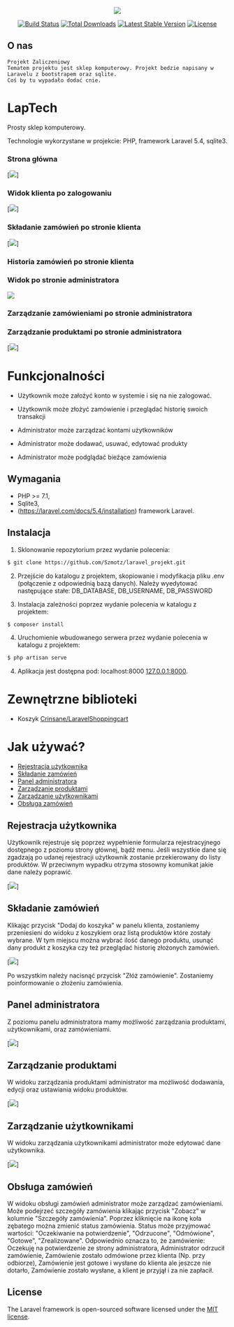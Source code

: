 <p align="center"><img src="https://laravel.com/assets/img/components/logo-laravel.svg"></p>

<p align="center">
<a href="https://travis-ci.org/laravel/framework"><img src="https://travis-ci.org/laravel/framework.svg" alt="Build Status"></a>
<a href="https://packagist.org/packages/laravel/framework"><img src="https://poser.pugx.org/laravel/framework/d/total.svg" alt="Total Downloads"></a>
<a href="https://packagist.org/packages/laravel/framework"><img src="https://poser.pugx.org/laravel/framework/v/stable.svg" alt="Latest Stable Version"></a>
<a href="https://packagist.org/packages/laravel/framework"><img src="https://poser.pugx.org/laravel/framework/license.svg" alt="License"></a>
</p>

## O nas
	Projekt Zaliczeniowy
	Tematem projektu jest sklep komputerowy. Projekt bedzie napisany w Laravelu z bootstrapem oraz sqlite.
	Coś by tu wypadało dodać cnie.
<!-- bla -->

# LapTech

Prosty sklep komputerowy.

Technologie wykorzystane w projekcie: PHP, framework Laravel 5.4, sqlite3.

### Strona główna
[![](docs/images/glowna.png)]

### Widok klienta po zalogowaniu
[![](docs/images/produkty.png)]

### Składanie zamówień po stronie klienta
[![](docs/images/dodawanie.png)]

### Historia zamówień po stronie klienta

### Widok po stronie administratora
[![](docs/images/admin.png)](https://github.com/Szmotz/laravel_projekt/blob/master/docs/images/admin.PNG)

### Zarządzanie zamówieniami po stronie administratora


### Zarządzanie produktami po stronie administratora
[![](docs/images/edycja.png)]



# Funkcjonalności
+ Użytkownik może założyć konto w systemie i się na nie zalogować.
+ Użytkownik może złożyć zamówienie i przeglądać historię swoich transakcji

+ Administrator może zarządzać kontami użytkowników
+ Administrator może dodawać, usuwać, edytować produkty
+ Administrator może podglądać bieżące zamówienia

## Wymagania
* PHP >= 7.1,
* Sqlite3,
* (https://laravel.com/docs/5.4/installation) framework Laravel.

## Instalacja
1. Sklonowanie repozytorium przez wydanie polecenia:
```bash
$ git clone https://github.com/Szmotz/laravel_projekt.git
```
2. Przejście do katalogu z projektem, skopiowanie i modyfikacja pliku .env (połączenie z odpowiednią bazą danych).
Należy wyedytować następujące stałe: DB_DATABASE, DB_USERNAME, DB_PASSWORD

3. Instalacja zależności poprzez wydanie polecenia w katalogu z projektem:
```bash
$ composer install 
```
4. Uruchomienie wbudowanego serwera przez wydanie polecenia w katalogu z projektem:
```bash
$ php artisan serve
```
4. Aplikacja jest dostępna pod: localhost:8000 [127.0.0.1:8000](http://127.0.0.1:8000).

# Zewnętrzne biblioteki
* Koszyk [Crinsane/LaravelShoppingcart](https://github.com/Crinsane/LaravelShoppingcart)

# Jak używać?
+ [Rejestracja użytkownika](#rejestracja-użytkownika)
+ [Składanie zamówień](#składanie-zamówień) 
+ [Panel administratora](#panel-administratora)
+ [Zarządzanie produktami](#zarządzanie-produktami)
+ [Zarządzanie użytkownikami](#zarządzanie-użytkownikami)
+ [Obsługa zamówień](#obsługa-zamówień)


## Rejestracja użytkownika
Użytkownik rejestruje się poprzez wypełnienie formularza rejestracyjnego 
dostępnego z poziomu strony głównej, bądź menu. Jeśli wszystkie dane się
zgadzają po udanej rejestracji użytkownik zostanie przekierowany
do listy produktów. W przeciwnym wypadku otrzyma stosowny komunikat
jakie dane należy poprawić.

[![](docs/images/img/rejestracja.png)]


## Składanie zamówień
Klikając przycisk "Dodaj do koszyka" w panelu klienta, zostaniemy przeniesieni
do widoku z koszykiem oraz listą produktów które zostały wybrane. W tym miejscu można
wybrać ilość danego produktu, usunąć dany produkt z koszyka czy też przeglądać historię złożonych zamówień.

[![](docs/images/dodawanie.png)]

Po wszystkim należy nacisnąć przycisk "Złóż zamówienie". Zostaniemy poinformowanie o złożeniu zamówienia. 

<!-- tu zdjęcie -->

## Panel administratora
Z poziomu panelu administratora mamy możliwość zarządzania produktami,
użytkownikami, oraz zamówieniami.


[![](docs/images/img/zamowienie.png)]

## Zarządzanie produktami
W widoku zarządzania produktami administrator ma możliwość dodawania, edycji
oraz ustawiania widoku produktów. 

[![](docs/images/img/dodawanieproduktu.png)]

## Zarządzanie użytkownikami
W widoku zarządzania użytkownikami administrator może edytować dane użytkownika.

[![](docs/images/img/uzytkownicy.png)]
<!-- jesteś tutaj jesteś tutaj jesteś tutaj jesteś tutaj jesteś tutaj jesteś tutaj jesteś tutaj jesteś tutaj jesteś tutaj jesteś tutaj jesteś tutaj jesteś tutaj jesteś tutaj jesteś tutaj jesteś tutaj jesteś tutaj  -->
## Obsługa zamówień
W widoku obsługi zamówień administrator może zarządzać zamówieniami. Może podejrzeć
szczegóły zamówienia klikając przycisk "Zobacz" w kolumnie "Szczegóły zamówienia".
Poprzez kliknięcie na ikonę koła zębatego można zmienić status zamówienia.
Status może przyjmować wartości: "Oczekiwanie na potwierdzenie", "Odrzucone",
"Odmówione", "Gotowe", "Zrealizowane". Odpowiednio oznacza to, że zamówienie:
Oczekuję na potwierdzenie ze strony administratora, Administrator odrzucił
zamówienie, Zamówienie zostało odmówione przez klienta (Np. przy odbiorze),
Zamówienie jest gotowe i wysłane do klienta ale jeszcze nie dotarło, Zamówienie zostało
wysłane, a klient je przyjął i za nie zapłacił.

<!-- [![](docs/images/usage/ss10.png)](https://raw.githubusercontent.com/iamkiwi/la_cazzinara/master/docs/images/usage/ss10.png) -->

## License

The Laravel framework is open-sourced software licensed under the [MIT license](http://opensource.org/licenses/MIT).
